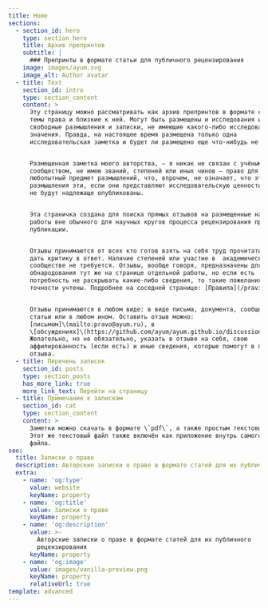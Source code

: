 ```yaml
---
title: Home
sections:
  - section_id: hero
    type: section_hero
    title: Архив препринтов
    subtitle: |
      ### Препринты в формате статьи для публичного рецензирования
    image: images/ayum.svg
    image_alt: Author avatar
  - title: Text
    section_id: intro
    type: section_content
    content: >
      Эту страницу можно рассматривать как архив препринтов в формате статей на
      темы права и близкие к ней. Могут быть размещены и исследования и
      свободные размышления и записки, не имеющие какого-либо исследовательского
      значения. Правда, на настоящее время размещена только одна
      исследовательская заметка и будет ли размещено еще что-нибудь не известно.


      Размещенная заметка моего авторства, — я никак не связан с учёным
      сообществом, не имею званий, степеней или иных чинов — право для меня
      любопытный предмет размышлений, что, впрочем, не означает, что эти
      размышления эти, если они представляют исследовательскую ценность, никогда
      не будут надлежаще опубликованы.


      Эта страничка создана для поиска прямых отзывов на размещенные на ней
      работы вне обычного для научных кругов процесса рецензирования при
      публикации.


      Отзывы принимаются от всех кто готов взять на себя труд прочитать работы и
      дать критику в ответ. Наличие степеней или участие в  академическом
      сообществе не требуется. Отзывы, вообще говоря, предназначены для
      обнародования тут же на странице отдельной работы, но если есть
      потребность не раскрывать какие-либо сведения, то такие пожелания будут в
      точности учтены. Подробнее на соседней странице: [Правила](/pravila).


      Отзывы принимаются в любом виде: в виде письма, документа, сообщения,
      статьи или в любом ином. Оставить отзыв можно:
      [письмом]\(mailto:pravo@ayum.ru), в
      \[обсуждениях]\(https://github.com/ayum/ayum.github.io/discussions).
      Желательно, но не обязательно, указать в отзыве на себя, свою
      аффилированность (если есть) и иные сведения, которые помогут в прочтении
      отзыва.
  - title: Перечень записок
    section_id: posts
    type: section_posts
    has_more_link: true
    more_link_text: Перейти на страницу
  - title: Примечание к запискам
    section_id: cat
    type: section_content
    content: >
      Заметки можно скачать в формате \`pdf\`, а также простым текстовым файлом.
      Этот же текстовый файл также включён как приложение внутрь самого \`pdf\`
      файла.
seo:
  title: Записки о праве
  description: Авторские записки о праве в формате статей для их публичного рецензирования
  extra:
    - name: 'og:type'
      value: website
      keyName: property
    - name: 'og:title'
      value: Записки о праве
      keyName: property
    - name: 'og:description'
      value: >-
        Авторские записки о праве в формате статей для их публичного
        рецензирования
      keyName: property
    - name: 'og:image'
      value: images/vanilla-preview.png
      keyName: property
      relativeUrl: true
template: advanced
---
```

